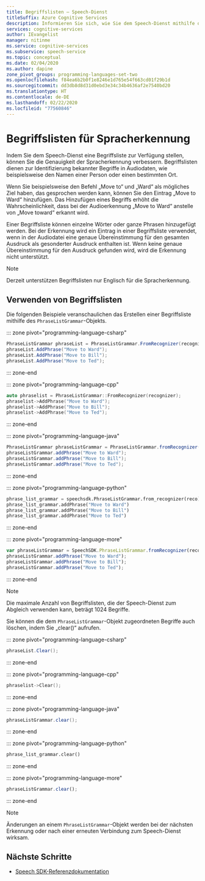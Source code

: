 ```yaml
---
title: Begriffslisten – Speech-Dienst
titleSuffix: Azure Cognitive Services
description: Informieren Sie sich, wie Sie dem Speech-Dienst mithilfe des `PhraseListGrammar`-Objekts eine Begriffsliste zur Verfügung stellen, um die Ergebnisse der Spracherkennung zu verbessern.
services: cognitive-services
author: IEvangelist
manager: nitinme
ms.service: cognitive-services
ms.subservice: speech-service
ms.topic: conceptual
ms.date: 02/04/2020
ms.author: dapine
zone_pivot_groups: programming-languages-set-two
ms.openlocfilehash: f84ea6b2b0f1e8246e1d765e54f663cd01f29b1d
ms.sourcegitcommit: dd3db8d8d31d0ebd3e34c34b4636af2e7540bd20
ms.translationtype: HT
ms.contentlocale: de-DE
ms.lasthandoff: 02/22/2020
ms.locfileid: "77560846"
---
```

# <a name="phrase-lists-for-speech-to-text"></a>Begriffslisten für Spracherkennung

Indem Sie dem Speech-Dienst eine Begriffsliste zur Verfügung stellen, können Sie die Genauigkeit der Spracherkennung verbessern. Begriffslisten dienen zur Identifizierung bekannter Begriffe in Audiodaten, wie beispielsweise den Namen einer Person oder einen bestimmten Ort.

Wenn Sie beispielsweise den Befehl „Move to“ und „Ward“ als mögliches Ziel haben, das gesprochen werden kann, können Sie den Eintrag „Move to Ward“ hinzufügen. Das Hinzufügen eines Begriffs erhöht die Wahrscheinlichkeit, dass bei der Audioerkennung „Move to Ward“ anstelle von „Move toward“ erkannt wird.

Einer Begriffsliste können einzelne Wörter oder ganze Phrasen hinzugefügt werden. Bei der Erkennung wird ein Eintrag in einer Begriffsliste verwendet, wenn in der Audiodatei eine genaue Übereinstimmung für den gesamten Ausdruck als gesonderter Ausdruck enthalten ist. Wenn keine genaue Übereinstimmung für den Ausdruck gefunden wird, wird die Erkennung nicht unterstützt.

>[!Note]
> Derzeit unterstützen Begriffslisten nur Englisch für die Spracherkennung.

## <a name="how-to-use-phrase-lists"></a>Verwenden von Begriffslisten

Die folgenden Beispiele veranschaulichen das Erstellen einer Begriffsliste mithilfe des `PhraseListGrammar`-Objekts.

::: zone pivot="programming-language-csharp"

```cs
PhraseListGrammar phraseList = PhraseListGrammar.FromRecognizer(recognizer);
phraseList.AddPhrase("Move to Ward");
phraseList.AddPhrase("Move to Bill");
phraseList.AddPhrase("Move to Ted");
```

::: zone-end

::: zone pivot="programming-language-cpp"

```C++
auto phraselist = PhraseListGrammar::FromRecognizer(recognizer);
phraselist->AddPhrase("Move to Ward");
phraselist->AddPhrase("Move to Bill");
phraselist->AddPhrase("Move to Ted");
```

::: zone-end

::: zone pivot="programming-language-java"

```Java
PhraseListGrammar phraseListGrammar = PhraseListGrammar.fromRecognizer(recognizer);
phraseListGrammar.addPhrase("Move to Ward");
phraseListGrammar.addPhrase("Move to Bill");
phraseListGrammar.addPhrase("Move to Ted");
```

::: zone-end

::: zone pivot="programming-language-python"

```Python
phrase_list_grammar = speechsdk.PhraseListGrammar.from_recognizer(reco)
phrase_list_grammar.addPhrase("Move to Ward")
phrase_list_grammar.addPhrase("Move to Bill")
phrase_list_grammar.addPhrase("Move to Ted")
```

::: zone-end

::: zone pivot="programming-language-more"

```JavaScript
var phraseListGrammar = SpeechSDK.PhraseListGrammar.fromRecognizer(reco);
phraseListGrammar.addPhrase("Move to Ward");
phraseListGrammar.addPhrase("Move to Bill");
phraseListGrammar.addPhrase("Move to Ted");
```

::: zone-end

>[!Note]
> Die maximale Anzahl von Begriffslisten, die der Speech-Dienst zum Abgleich verwenden kann, beträgt 1024 Begriffe.

Sie können die dem `PhraseListGrammar`-Objekt zugeordneten Begriffe auch löschen, indem Sie „clear()“ aufrufen.

::: zone pivot="programming-language-csharp"

```cs
phraseList.Clear();
```

::: zone-end

::: zone pivot="programming-language-cpp"

```C++
phraselist->Clear();
```

::: zone-end

::: zone pivot="programming-language-java"

```Java
phraseListGrammar.clear();
```

::: zone-end

::: zone pivot="programming-language-python"

```Python
phrase_list_grammar.clear()
```

::: zone-end

::: zone pivot="programming-language-more"

```JavaScript
phraseListGrammar.clear();
```

::: zone-end

> [!NOTE]
> Änderungen an einem `PhraseListGrammar`-Objekt werden bei der nächsten Erkennung oder nach einer erneuten Verbindung zum Speech-Dienst wirksam.

## <a name="next-steps"></a>Nächste Schritte

* [Speech SDK-Referenzdokumentation](speech-sdk.md)
